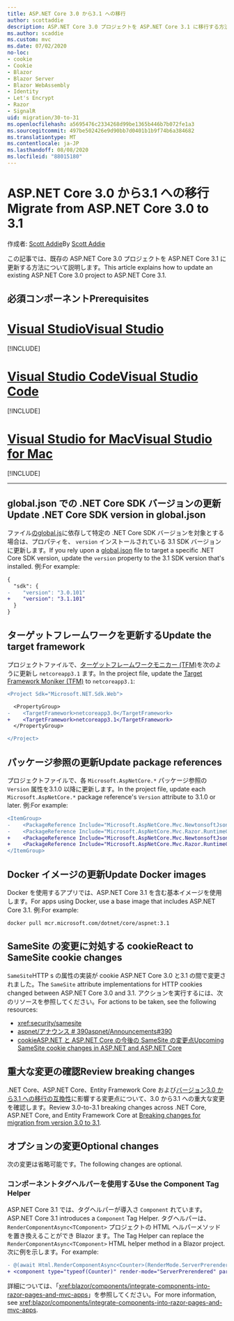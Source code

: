```yaml
---
title: ASP.NET Core 3.0 から3.1 への移行
author: scottaddie
description: ASP.NET Core 3.0 プロジェクトを ASP.NET Core 3.1 に移行する方法について説明します。
ms.author: scaddie
ms.custom: mvc
ms.date: 07/02/2020
no-loc:
- cookie
- Cookie
- Blazor
- Blazor Server
- Blazor WebAssembly
- Identity
- Let's Encrypt
- Razor
- SignalR
uid: migration/30-to-31
ms.openlocfilehash: a5695476c2334268d99be1365b446b7b072fe1a3
ms.sourcegitcommit: 497be502426e9d90bb7d0401b1b9f74b6a384682
ms.translationtype: MT
ms.contentlocale: ja-JP
ms.lasthandoff: 08/08/2020
ms.locfileid: "88015180"
---
```

# <a name="migrate-from-aspnet-core-30-to-31"></a><span data-ttu-id="19462-103">ASP.NET Core 3.0 から3.1 への移行</span><span class="sxs-lookup"><span data-stu-id="19462-103">Migrate from ASP.NET Core 3.0 to 3.1</span></span>

<span data-ttu-id="19462-104">作成者: [Scott Addie](https://github.com/scottaddie)</span><span class="sxs-lookup"><span data-stu-id="19462-104">By [Scott Addie](https://github.com/scottaddie)</span></span>

<span data-ttu-id="19462-105">この記事では、既存の ASP.NET Core 3.0 プロジェクトを ASP.NET Core 3.1 に更新する方法について説明します。</span><span class="sxs-lookup"><span data-stu-id="19462-105">This article explains how to update an existing ASP.NET Core 3.0 project to ASP.NET Core 3.1.</span></span>

## <a name="prerequisites"></a><span data-ttu-id="19462-106">必須コンポーネント</span><span class="sxs-lookup"><span data-stu-id="19462-106">Prerequisites</span></span>

# <a name="visual-studio"></a>[<span data-ttu-id="19462-107">Visual Studio</span><span class="sxs-lookup"><span data-stu-id="19462-107">Visual Studio</span></span>](#tab/visual-studio)

[!INCLUDE[](~/includes/net-core-prereqs-vs-3.1.md)]

# <a name="visual-studio-code"></a>[<span data-ttu-id="19462-108">Visual Studio Code</span><span class="sxs-lookup"><span data-stu-id="19462-108">Visual Studio Code</span></span>](#tab/visual-studio-code)

[!INCLUDE[](~/includes/net-core-prereqs-vsc-3.1.md)]

# <a name="visual-studio-for-mac"></a>[<span data-ttu-id="19462-109">Visual Studio for Mac</span><span class="sxs-lookup"><span data-stu-id="19462-109">Visual Studio for Mac</span></span>](#tab/visual-studio-mac)

[!INCLUDE[](~/includes/net-core-prereqs-mac-3.1.md)]

---

## <a name="update-net-core-sdk-version-in-globaljson"></a><span data-ttu-id="19462-110">global.json での .NET Core SDK バージョンの更新</span><span class="sxs-lookup"><span data-stu-id="19462-110">Update .NET Core SDK version in global.json</span></span>

<span data-ttu-id="19462-111">ファイル[のglobal.js](/dotnet/core/tools/global-json)に依存して特定の .NET Core SDK バージョンを対象とする場合は、プロパティを、 `version` インストールされている 3.1 SDK バージョンに更新します。</span><span class="sxs-lookup"><span data-stu-id="19462-111">If you rely upon a [global.json](/dotnet/core/tools/global-json) file to target a specific .NET Core SDK version, update the `version` property to the 3.1 SDK version that's installed.</span></span> <span data-ttu-id="19462-112">例:</span><span class="sxs-lookup"><span data-stu-id="19462-112">For example:</span></span>

```diff
{
  "sdk": {
-    "version": "3.0.101"
+    "version": "3.1.101"
  }
}
```

## <a name="update-the-target-framework"></a><span data-ttu-id="19462-113">ターゲットフレームワークを更新する</span><span class="sxs-lookup"><span data-stu-id="19462-113">Update the target framework</span></span>

<span data-ttu-id="19462-114">プロジェクトファイルで、[ターゲットフレームワークモニカー (TFM)](/dotnet/standard/frameworks)を次のように更新し `netcoreapp3.1` ます。</span><span class="sxs-lookup"><span data-stu-id="19462-114">In the project file, update the [Target Framework Moniker (TFM)](/dotnet/standard/frameworks) to `netcoreapp3.1`:</span></span>

```diff
<Project Sdk="Microsoft.NET.Sdk.Web">

  <PropertyGroup>
-    <TargetFramework>netcoreapp3.0</TargetFramework>
+    <TargetFramework>netcoreapp3.1</TargetFramework>
  </PropertyGroup>

</Project>
```

## <a name="update-package-references"></a><span data-ttu-id="19462-115">パッケージ参照の更新</span><span class="sxs-lookup"><span data-stu-id="19462-115">Update package references</span></span>

<span data-ttu-id="19462-116">プロジェクトファイルで、各 `Microsoft.AspNetCore.*` パッケージ参照の `Version` 属性を3.1.0 以降に更新します。</span><span class="sxs-lookup"><span data-stu-id="19462-116">In the project file, update each `Microsoft.AspNetCore.*` package reference's `Version` attribute to 3.1.0 or later.</span></span> <span data-ttu-id="19462-117">例:</span><span class="sxs-lookup"><span data-stu-id="19462-117">For example:</span></span>

```diff
<ItemGroup>
-    <PackageReference Include="Microsoft.AspNetCore.Mvc.NewtonsoftJson" Version="3.0.0" />
-    <PackageReference Include="Microsoft.AspNetCore.Mvc.Razor.RuntimeCompilation" Version="3.0.0" Condition="'$(Configuration)' == 'Debug'" />
+    <PackageReference Include="Microsoft.AspNetCore.Mvc.NewtonsoftJson" Version="3.1.1" />
+    <PackageReference Include="Microsoft.AspNetCore.Mvc.Razor.RuntimeCompilation" Version="3.1.1" Condition="'$(Configuration)' == 'Debug'" />
</ItemGroup>
```

## <a name="update-docker-images"></a><span data-ttu-id="19462-118">Docker イメージの更新</span><span class="sxs-lookup"><span data-stu-id="19462-118">Update Docker images</span></span>

<span data-ttu-id="19462-119">Docker を使用するアプリでは、ASP.NET Core 3.1 を含む基本イメージを使用します。</span><span class="sxs-lookup"><span data-stu-id="19462-119">For apps using Docker, use a base image that includes ASP.NET Core 3.1.</span></span> <span data-ttu-id="19462-120">例:</span><span class="sxs-lookup"><span data-stu-id="19462-120">For example:</span></span>

```console
docker pull mcr.microsoft.com/dotnet/core/aspnet:3.1
```

## <a name="react-to-samesite-no-loccookie-changes"></a><span data-ttu-id="19462-121">SameSite の変更に対処する cookie</span><span class="sxs-lookup"><span data-stu-id="19462-121">React to SameSite cookie changes</span></span>

<span data-ttu-id="19462-122">`SameSite`HTTP s の属性の実装が cookie ASP.NET Core 3.0 と3.1 の間で変更されました。</span><span class="sxs-lookup"><span data-stu-id="19462-122">The `SameSite` attribute implementations for HTTP cookies changed between ASP.NET Core 3.0 and 3.1.</span></span> <span data-ttu-id="19462-123">アクションを実行するには、次のリソースを参照してください。</span><span class="sxs-lookup"><span data-stu-id="19462-123">For actions to be taken, see the following resources:</span></span>

* <xref:security/samesite>
* [<span data-ttu-id="19462-124">aspnet/アナウンス # 390</span><span class="sxs-lookup"><span data-stu-id="19462-124">aspnet/Announcements#390</span></span>](https://github.com/aspnet/Announcements/issues/390)
* <span data-ttu-id="19462-125">[cookieASP.NET と ASP.NET Core の今後の SameSite の変更点](https://devblogs.microsoft.com/aspnet/upcoming-samesite-cookie-changes-in-asp-net-and-asp-net-core/)</span><span class="sxs-lookup"><span data-stu-id="19462-125">[Upcoming SameSite cookie changes in ASP.NET and ASP.NET Core](https://devblogs.microsoft.com/aspnet/upcoming-samesite-cookie-changes-in-asp-net-and-asp-net-core/)</span></span>

## <a name="review-breaking-changes"></a><span data-ttu-id="19462-126">重大な変更の確認</span><span class="sxs-lookup"><span data-stu-id="19462-126">Review breaking changes</span></span>

<span data-ttu-id="19462-127">.NET Core、ASP.NET Core、Entity Framework Core および[バージョン3.0 から3.1 への移行の互換性](/dotnet/core/compatibility/3.0-3.1)に影響する変更点について、3.0 から3.1 への重大な変更を確認します。</span><span class="sxs-lookup"><span data-stu-id="19462-127">Review 3.0-to-3.1 breaking changes across .NET Core, ASP.NET Core, and Entity Framework Core at [Breaking changes for migration from version 3.0 to 3.1](/dotnet/core/compatibility/3.0-3.1).</span></span>

## <a name="optional-changes"></a><span data-ttu-id="19462-128">オプションの変更</span><span class="sxs-lookup"><span data-stu-id="19462-128">Optional changes</span></span>

<span data-ttu-id="19462-129">次の変更は省略可能です。</span><span class="sxs-lookup"><span data-stu-id="19462-129">The following changes are optional.</span></span>

### <a name="use-the-component-tag-helper"></a><span data-ttu-id="19462-130">コンポーネントタグヘルパーを使用する</span><span class="sxs-lookup"><span data-stu-id="19462-130">Use the Component Tag Helper</span></span>

<span data-ttu-id="19462-131">ASP.NET Core 3.1 では、タグヘルパーが導入さ `Component` れています。</span><span class="sxs-lookup"><span data-stu-id="19462-131">ASP.NET Core 3.1 introduces a `Component` Tag Helper.</span></span> <span data-ttu-id="19462-132">タグヘルパーは、 `RenderComponentAsync<TComponent>` プロジェクトの HTML ヘルパーメソッドを置き換えることができ Blazor ます。</span><span class="sxs-lookup"><span data-stu-id="19462-132">The Tag Helper can replace the `RenderComponentAsync<TComponent>` HTML helper method in a Blazor project.</span></span> <span data-ttu-id="19462-133">次に例を示します。</span><span class="sxs-lookup"><span data-stu-id="19462-133">For example:</span></span>

```diff
- @(await Html.RenderComponentAsync<Counter>(RenderMode.ServerPrerendered, new { IncrementAmount = 10 }))
+ <component type="typeof(Counter)" render-mode="ServerPrerendered" param-IncrementAmount="10" />
```

<span data-ttu-id="19462-134">詳細については、「<xref:blazor/components/integrate-components-into-razor-pages-and-mvc-apps>」を参照してください。</span><span class="sxs-lookup"><span data-stu-id="19462-134">For more information, see <xref:blazor/components/integrate-components-into-razor-pages-and-mvc-apps>.</span></span>
